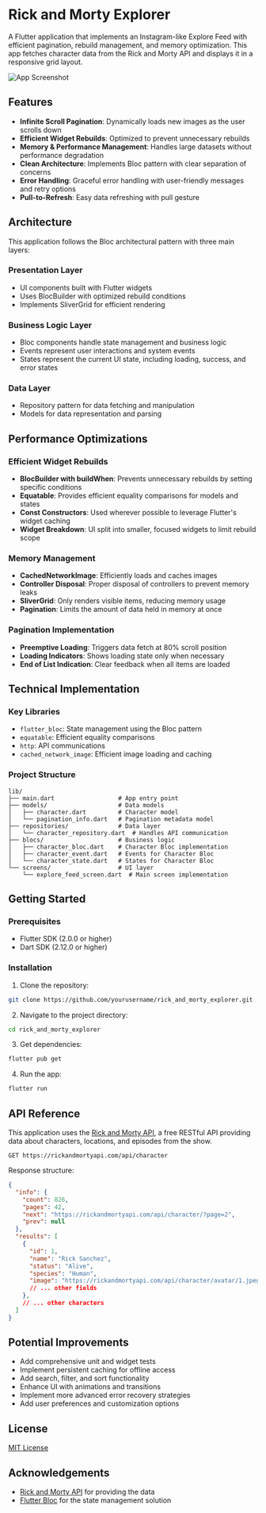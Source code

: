 # Rick and Morty Explorer

A Flutter application that implements an Instagram-like Explore Feed with efficient pagination, rebuild management, and memory optimization. This app fetches character data from the Rick and Morty API and displays it in a responsive grid layout.

![App Screenshot](https://rickandmortyapi.com/api/character/avatar/1.jpeg)

## Features

- **Infinite Scroll Pagination**: Dynamically loads new images as the user scrolls down
- **Efficient Widget Rebuilds**: Optimized to prevent unnecessary rebuilds
- **Memory & Performance Management**: Handles large datasets without performance degradation
- **Clean Architecture**: Implements Bloc pattern with clear separation of concerns
- **Error Handling**: Graceful error handling with user-friendly messages and retry options
- **Pull-to-Refresh**: Easy data refreshing with pull gesture

## Architecture

This application follows the Bloc architectural pattern with three main layers:

### Presentation Layer
- UI components built with Flutter widgets
- Uses BlocBuilder with optimized rebuild conditions
- Implements SliverGrid for efficient rendering

### Business Logic Layer
- Bloc components handle state management and business logic
- Events represent user interactions and system events
- States represent the current UI state, including loading, success, and error states

### Data Layer
- Repository pattern for data fetching and manipulation
- Models for data representation and parsing

## Performance Optimizations

### Efficient Widget Rebuilds
- **BlocBuilder with buildWhen**: Prevents unnecessary rebuilds by setting specific conditions
- **Equatable**: Provides efficient equality comparisons for models and states
- **Const Constructors**: Used wherever possible to leverage Flutter's widget caching
- **Widget Breakdown**: UI split into smaller, focused widgets to limit rebuild scope

### Memory Management
- **CachedNetworkImage**: Efficiently loads and caches images
- **Controller Disposal**: Proper disposal of controllers to prevent memory leaks
- **SliverGrid**: Only renders visible items, reducing memory usage
- **Pagination**: Limits the amount of data held in memory at once

### Pagination Implementation
- **Preemptive Loading**: Triggers data fetch at 80% scroll position
- **Loading Indicators**: Shows loading state only when necessary
- **End of List Indication**: Clear feedback when all items are loaded

## Technical Implementation

### Key Libraries
- `flutter_bloc`: State management using the Bloc pattern
- `equatable`: Efficient equality comparisons
- `http`: API communications
- `cached_network_image`: Efficient image loading and caching

### Project Structure
```
lib/
├── main.dart                  # App entry point
├── models/                    # Data models
│   ├── character.dart         # Character model
│   └── pagination_info.dart   # Pagination metadata model
├── repositories/              # Data layer
│   └── character_repository.dart  # Handles API communication
├── blocs/                     # Business logic
│   ├── character_bloc.dart    # Character Bloc implementation
│   ├── character_event.dart   # Events for Character Bloc
│   └── character_state.dart   # States for Character Bloc
└── screens/                   # UI layer
    └── explore_feed_screen.dart  # Main screen implementation
```

## Getting Started

### Prerequisites
- Flutter SDK (2.0.0 or higher)
- Dart SDK (2.12.0 or higher)

### Installation
1. Clone the repository:
```bash
git clone https://github.com/yourusername/rick_and_morty_explorer.git
```

2. Navigate to the project directory:
```bash
cd rick_and_morty_explorer
```

3. Get dependencies:
```bash
flutter pub get
```

4. Run the app:
```bash
flutter run
```

## API Reference

This application uses the [Rick and Morty API](https://rickandmortyapi.com/), a free RESTful API providing data about characters, locations, and episodes from the show.

```
GET https://rickandmortyapi.com/api/character
```

Response structure:
```json
{
  "info": {
    "count": 826,
    "pages": 42,
    "next": "https://rickandmortyapi.com/api/character/?page=2",
    "prev": null
  },
  "results": [
    {
      "id": 1,
      "name": "Rick Sanchez",
      "status": "Alive",
      "species": "Human",
      "image": "https://rickandmortyapi.com/api/character/avatar/1.jpeg",
      // ... other fields
    },
    // ... other characters
  ]
}
```

## Potential Improvements

- Add comprehensive unit and widget tests
- Implement persistent caching for offline access
- Add search, filter, and sort functionality
- Enhance UI with animations and transitions
- Implement more advanced error recovery strategies
- Add user preferences and customization options

## License

[MIT License](LICENSE)

## Acknowledgements

- [Rick and Morty API](https://rickandmortyapi.com/) for providing the data
- [Flutter Bloc](https://bloclibrary.dev/) for the state management solution
